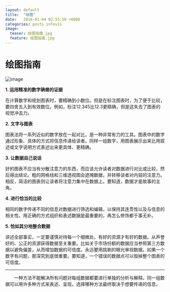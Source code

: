 ```yaml
---
layout: default
title:  "绘图"
date:   2018-01-04 02:55:50 +0800
categories: posts infovis
image:
  teaser: 绘图指南.jpg
  feature: 绘图指南.jpg
---
```

# 绘图指南

![image](绘图指南.jpg)

**1. 运用精准的数字确凿的证据**

在计算数字和规划图表时，要精确到小数位。但是在标注图表时，为了便于比较，要四舍五入到有效数位。例如，标注12.345比12.3更精确，但是这失去了图表的视觉冲击力。

**2. 文字与图表**

图表法将一系列近似的数字放在一起对比，是一种非常有力的工具。图表中的数字通过形象、具体的方式将信息传递给读者。同样一组数字，用图表展示出来比用叙述或文字说明方式表述出来更具体、更精确。

**3. 让数据自己说话**

好的图表不应当有分散注意力的东西，而应该允许读者对数据进行对比或比较，然后得出结论。粗的网格线和三维透视图会遮掩数据，并转移读者对内容的注意力。相反，简洁的图表则让读者将注意力集中在数据上。要知道，数据才是故事的主角。

**4. 进行恰当的比较**

相同的数字传递不同的信息对数据进行筛选和编辑，以保持其连贯性以及与信息的相关性。用正确的方式组织和表述数据是最重要的，再怎么修饰都于事无补。

**5. 恰如其分地整合数据**

讲述全部事实，一定要谨慎对待每一个细微处，有好的资源才有好的数据。从声誉好的、公正的资源获得数据至关重要。比如关于市场份额的数据应当参照第三方数据以避免偏差，从而增加数据的可信度。永远要用挑剔的眼光审视数据。如果一个数字有问题，那深究到底很重要。要知道，一个错误的数据点可以毁掉整个图表的可信度。


---

　　一种方法不能解决所有问题对每组数据都要进行单独的分析与解释。同一组数据可以用许多种方式来表述、呈现。选择哪种方法最终取决于想要传递的信息。
